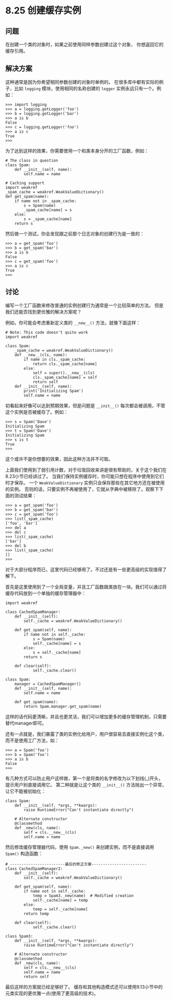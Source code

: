 

# 8.25 创建缓存实例

## 问题

在创建一个类的对象时，如果之前使用同样参数创建过这个对象， 你想返回它的缓存引用。

## 解决方案

这种通常是因为你希望相同参数创建的对象时单例的。 在很多库中都有实际的例子，比如 `logging` 模块，使用相同的名称创建的 `logger`
实例永远只有一个。例如：

    
    
    >>> import logging
    >>> a = logging.getLogger('foo')
    >>> b = logging.getLogger('bar')
    >>> a is b
    False
    >>> c = logging.getLogger('foo')
    >>> a is c
    True
    >>>
    

为了达到这样的效果，你需要使用一个和类本身分开的工厂函数，例如：

    
    
    # The class in question
    class Spam:
        def __init__(self, name):
            self.name = name
    
    # Caching support
    import weakref
    _spam_cache = weakref.WeakValueDictionary()
    def get_spam(name):
        if name not in _spam_cache:
            s = Spam(name)
            _spam_cache[name] = s
        else:
            s = _spam_cache[name]
        return s
    

然后做一个测试，你会发现跟之前那个日志对象的创建行为是一致的：

    
    
    >>> a = get_spam('foo')
    >>> b = get_spam('bar')
    >>> a is b
    False
    >>> c = get_spam('foo')
    >>> a is c
    True
    >>>
    

## 讨论

编写一个工厂函数来修改普通的实例创建行为通常是一个比较简单的方法。 但是我们还能否找到更优雅的解决方案呢？

例如，你可能会考虑重新定义类的 `__new__()` 方法，就像下面这样：

    
    
    # Note: This code doesn't quite work
    import weakref
    
    class Spam:
        _spam_cache = weakref.WeakValueDictionary()
        def __new__(cls, name):
            if name in cls._spam_cache:
                return cls._spam_cache[name]
            else:
                self = super().__new__(cls)
                cls._spam_cache[name] = self
                return self
        def __init__(self, name):
            print('Initializing Spam')
            self.name = name
    

初看起来好像可以达到预期效果，但是问题是 `__init__()` 每次都会被调用，不管这个实例是否被缓存了。例如：

    
    
    >>> s = Spam('Dave')
    Initializing Spam
    >>> t = Spam('Dave')
    Initializing Spam
    >>> s is t
    True
    >>>
    

这个或许不是你想要的效果，因此这种方法并不可取。

上面我们使用到了弱引用计数，对于垃圾回收来讲是很有帮助的，关于这个我们在8.23小节已经讲过了。
当我们保持实例缓存时，你可能只想在程序中使用到它们时才保存。 一个 `WeakValueDictionary` 实例只会保存那些在其它地方还在被使用的实例。
否则的话，只要实例不再被使用了，它就从字典中被移除了。观察下下面的测试结果：

    
    
    >>> a = get_spam('foo')
    >>> b = get_spam('bar')
    >>> c = get_spam('foo')
    >>> list(_spam_cache)
    ['foo', 'bar']
    >>> del a
    >>> del c
    >>> list(_spam_cache)
    ['bar']
    >>> del b
    >>> list(_spam_cache)
    []
    >>>
    

对于大部分程序而已，这里代码已经够用了。不过还是有一些更高级的实现值得了解下。

首先是这里使用到了一个全局变量，并且工厂函数跟类放在一块。我们可以通过将缓存代码放到一个单独的缓存管理器中：

    
    
    import weakref
    
    class CachedSpamManager:
        def __init__(self):
            self._cache = weakref.WeakValueDictionary()
    
        def get_spam(self, name):
            if name not in self._cache:
                s = Spam(name)
                self._cache[name] = s
            else:
                s = self._cache[name]
            return s
    
        def clear(self):
                self._cache.clear()
    
    class Spam:
        manager = CachedSpamManager()
        def __init__(self, name):
            self.name = name
    
        def get_spam(name):
            return Spam.manager.get_spam(name)
    

这样的话代码更清晰，并且也更灵活，我们可以增加更多的缓存管理机制，只需要替代manager即可。

还有一点就是，我们暴露了类的实例化给用户，用户很容易去直接实例化这个类，而不是使用工厂方法，如：

    
    
    >>> a = Spam('foo')
    >>> b = Spam('foo')
    >>> a is b
    False
    >>>
    

有几种方式可以防止用户这样做，第一个是将类的名字修改为以下划线(_)开头，提示用户别直接调用它。 第二种就是让这个类的 `__init__()`
方法抛出一个异常，让它不能被初始化：

    
    
    class Spam:
        def __init__(self, *args, **kwargs):
            raise RuntimeError("Can't instantiate directly")
    
        # Alternate constructor
        @classmethod
        def _new(cls, name):
            self = cls.__new__(cls)
            self.name = name
    

然后修改缓存管理器代码，使用 `Spam._new()` 来创建实例，而不是直接调用 `Spam()` 构造函数：

    
    
    # ------------------------最后的修正方案------------------------
    class CachedSpamManager2:
        def __init__(self):
            self._cache = weakref.WeakValueDictionary()
    
        def get_spam(self, name):
            if name not in self._cache:
                temp = Spam3._new(name)  # Modified creation
                self._cache[name] = temp
            else:
                temp = self._cache[name]
            return temp
    
        def clear(self):
                self._cache.clear()
    
    class Spam3:
        def __init__(self, *args, **kwargs):
            raise RuntimeError("Can't instantiate directly")
    
        # Alternate constructor
        @classmethod
        def _new(cls, name):
            self = cls.__new__(cls)
            self.name = name
            return self
    

最后这样的方案就已经足够好了。 缓存和其他构造模式还可以使用9.13小节中的元类实现的更优雅一点(使用了更高级的技术)。

